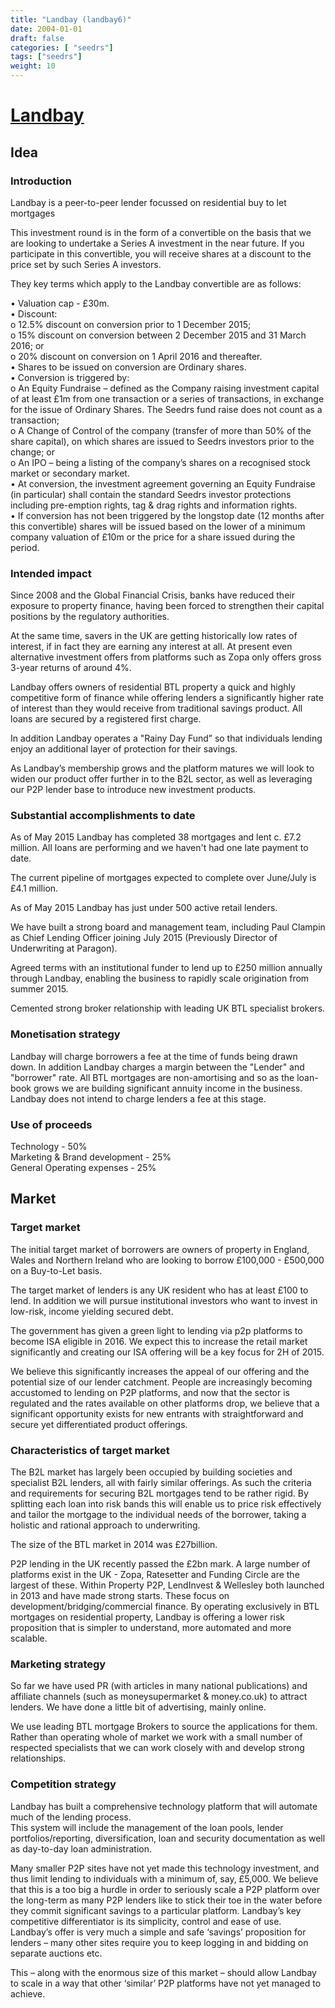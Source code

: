```yaml
---
title: "Landbay (landbay6)"
date: 2004-01-01
draft: false
categories: [ "seedrs"]
tags: ["seedrs"]
weight: 10
---
```


# [Landbay](https://www.seedrs.com/landbay6)

## Idea

### Introduction

Landbay is a peer-to-peer lender focussed on residential buy to let mortgages

This investment round is in the form of a convertible on the basis that we are looking to undertake a Series A investment in the near future. If you participate in this convertible, you will receive shares at a discount to the price set by such Series A investors.

They key terms which apply to the Landbay convertible are as follows:

• Valuation cap - £30m. <br>• Discount: <br>o 12.5% discount on conversion prior to 1 December 2015; <br>o 15% discount on conversion between 2 December 2015 and 31 March 2016; or <br>o 20% discount on conversion on 1 April 2016 and thereafter. <br>• Shares to be issued on conversion are Ordinary shares. <br>• Conversion is triggered by: <br>o An Equity Fundraise – defined as the Company raising investment capital of at least £1m from one transaction or a series of transactions, in exchange for the issue of Ordinary Shares. The Seedrs fund raise does not count as a transaction; <br>o A Change of Control of the company (transfer of more than 50% of the share capital), on which shares are issued to Seedrs investors prior to the change; or <br>o An IPO – being a listing of the company’s shares on a recognised stock market or secondary market. <br>• At conversion, the investment agreement governing an Equity Fundraise (in particular) shall contain the standard Seedrs investor protections including pre-emption rights, tag &amp; drag rights and information rights. <br>• If conversion has not been triggered by the longstop date (12 months after this convertible) shares will be issued based on the lower of a minimum company valuation of £10m or the price for a share issued during the period.

### Intended impact

Since 2008 and the Global Financial Crisis, banks have reduced their exposure to property finance, having been forced to strengthen their capital positions by the regulatory authorities.

At the same time, savers in the UK are getting historically low rates of interest, if in fact they are earning any interest at all. At present even alternative investment offers from platforms such as Zopa only offers gross 3-year returns of around 4%.

Landbay offers owners of residential BTL property a quick and highly competitive form of finance while offering lenders a significantly higher rate of interest than they would receive from traditional savings product. All loans are secured by a registered first charge.

In addition Landbay operates a "Rainy Day Fund” so that individuals lending enjoy an additional layer of protection for their savings.

As Landbay’s membership grows and the platform matures we will look to widen our product offer further in to the B2L sector, as well as leveraging our P2P lender base to introduce new investment products.

### Substantial accomplishments to date

As of May 2015 Landbay has completed 38 mortgages and lent c. £7.2 million. All loans are performing and we haven't had one late payment to date.

The current pipeline of mortgages expected to complete over June/July is £4.1 million.

As of May 2015 Landbay has just under 500 active retail lenders.

We have built a strong board and management team, including Paul Clampin as Chief Lending Officer joining July 2015 (Previously Director of Underwriting at Paragon).

Agreed terms with an institutional funder to lend up to £250 million annually through Landbay, enabling the business to rapidly scale origination from summer 2015.

Cemented strong broker relationship with leading UK BTL specialist brokers.

### Monetisation strategy

Landbay will charge borrowers a fee at the time of funds being drawn down. In addition Landbay charges a margin between the "Lender" and "borrower" rate. All BTL mortgages are non-amortising and so as the loan-book grows we are building significant annuity income in the business. Landbay does not intend to charge lenders a fee at this stage.

### Use of proceeds

Technology - 50% <br>Marketing &amp; Brand development - 25% <br>General Operating expenses - 25%

## Market

### Target market

The initial target market of borrowers are owners of property in England, Wales and Northern Ireland who are looking to borrow £100,000 - £500,000 on a Buy-to-Let basis.

The target market of lenders is any UK resident who has at least £100 to lend. In addition we will pursue institutional investors who want to invest in low-risk, income yielding secured debt.

The government has given a green light to lending via p2p platforms to become ISA eligible in 2016. We expect this to increase the retail market significantly and creating our ISA offering will be a key focus for 2H of 2015.

We believe this significantly increases the appeal of our offering and the potential size of our lender catchment. People are increasingly becoming accustomed to lending on P2P platforms, and now that the sector is regulated and the rates available on other platforms drop, we believe that a significant opportunity exists for new entrants with straightforward and secure yet differentiated product offerings.

### Characteristics of target market

The B2L market has largely been occupied by building societies and specialist B2L lenders, all with fairly similar offerings. As such the criteria and requirements for securing B2L mortgages tend to be rather rigid. By splitting each loan into risk bands this will enable us to price risk effectively and tailor the mortgage to the individual needs of the borrower, taking a holistic and rational approach to underwriting.

The size of the BTL market in 2014 was £27billion.

P2P lending in the UK recently passed the £2bn mark. A large number of platforms exist in the UK - Zopa, Ratesetter and Funding Circle are the largest of these. Within Property P2P, LendInvest &amp; Wellesley both launched in 2013 and have made strong starts. These focus on development/bridging/commercial finance. By operating exclusively in BTL mortgages on residential property, Landbay is offering a lower risk proposition that is simpler to understand, more automated and more scalable.

### Marketing strategy

So far we have used PR (with articles in many national publications) and affiliate channels (such as moneysupermarket &amp; money.co.uk) to attract lenders. We have done a little bit of advertising, mainly online.

We use leading BTL mortgage Brokers to source the applications for them. Rather than operating whole of market we work with a small number of respected specialists that we can work closely with and develop strong relationships.

### Competition strategy

Landbay has built a comprehensive technology platform that will automate much of the lending process. <br> This system will include the management of the loan pools, lender portfolios/reporting, diversification, loan and security documentation as well as day-to-day loan administration.

Many smaller P2P sites have not yet made this technology investment, and thus limit lending to individuals with a minimum of, say, £5,000. We believe that this is a too big a hurdle in order to seriously scale a P2P platform over the long-term as many P2P lenders like to stick their toe in the water before they commit significant savings to a particular platform. Landbay’s key competitive differentiator is its simplicity, control and ease of use. Landbay’s offer is very much a simple and safe ‘savings’ proposition for lenders – many other sites require you to keep logging in and bidding on separate auctions etc.

This – along with the enormous size of this market – should allow Landbay to scale in a way that other ‘similar’ P2P platforms have not yet managed to achieve.

